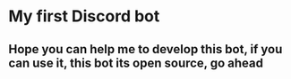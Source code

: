  <p align="center"><h1> My first Discord bot</h1> </p>
 <h2>Hope you can help me to develop this bot, if you can use it, this bot its open source, go ahead</h2>
 
 
